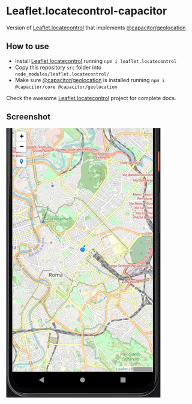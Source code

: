 # Leaflet.locatecontrol-capacitor

Version of [Leaflet.locatecontrol](https://github.com/domoritz/leaflet-locatecontrol) that implements [@capacitor/geolocation](https://capacitorjs.com/docs/apis/geolocation)

## How to use

- Install [Leaflet.locatecontrol](https://github.com/domoritz/leaflet-locatecontrol) running `npm i leaflet.locatecontrol`
- Copy this repository `src` folder into `node_modules/leaflet.locatecontrol/`
- Make sure [@capacitor/geolocation](https://capacitorjs.com/docs/apis/geolocation) is installed running `npm i @capacitor/core @capacitor/geolocation`

Check the awesome [Leaflet.locatecontrol](https://github.com/domoritz/leaflet-locatecontrol) project for complete docs.

## Screenshot

![screenshot](screenshot.png "Screenshot showing the capacitor locate control")
